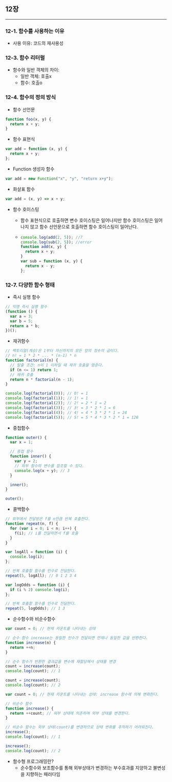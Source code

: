 ## 12장

---

### 12-1. 함수를 사용하는 이유

- 사용 이유: 코드의 재사용성

### 12-3. 함수 리터럴

- 함수와 일반 객체의 차이:
  - 일반 객체: 호출x
  - 함수: 호출o

### 12-4. 함수의 정의 방식

- 함수 선언문

```javascript
function foo(x, y) {
  return x + y;
}
```

- 함수 표현식

```javascript
var add = function (x, y) {
  return x + y;
};
```

- Function 생성자 함수

```javascript
var add = new Function("x", "y", "return x+y");
```

- 화살표 함수

```javascript
var add = (x, y) => x + y;
```

- 함수 호이스팅

  - 함수 표현식으로 호출하면 변수 호이스팅은 일어나지만 함수 호이스팅은 일어나지 않고 함수 선언문으로 호출하면 함수 호이스팅이 일어난다.
  - ```javascript
    console.log(add(2, 5)); //7
    console.log(sub(2, 5)); //error
    function add(x, y) {
      return x + y;
    }
    var sub = function (x, y) {
      return x - y;
    };
    ```

### 12-7. 다양한 함수 형태

- 즉시 실행 함수

```javascript
// 익명 즉시 실행 함수
(function () {
  var a = 3;
  var b = 5;
  return a * b;
})();
```

- 재귀함수

```javascript
// 팩토리얼(계승)은 1부터 자신까지의 모든 양의 정수의 곱이다.
// n! = 1 * 2 * ... * (n-1) * n
function factorial(n) {
  // 탈출 조건: n이 1 이하일 때 재귀 호출을 멈춘다.
  if (n <= 1) return 1;
  // 재귀 호출
  return n * factorial(n - 1);
}

console.log(factorial(0)); // 0! = 1
console.log(factorial(1)); // 1! = 1
console.log(factorial(2)); // 2! = 2 * 1 = 2
console.log(factorial(3)); // 3! = 3 * 2 * 1 = 6
console.log(factorial(4)); // 4! = 4 * 3 * 2 * 1 = 24
console.log(factorial(5)); // 5! = 5 * 4 * 3 * 2 * 1 = 120
```

- 중첩함수

```javascript
function outer() {
  var x = 1;

  // 중첩 함수
  function inner() {
    var y = 2;
    // 외부 함수의 변수를 참조할 수 있다.
    console.log(x + y); // 3
  }

  inner();
}

outer();
```

- 콜백함수

```javascript
// 외부에서 전달받은 f를 n만큼 반복 호출한다.
function repeat(n, f) {
  for (var i = 0; i < n; i++) {
    f(i); // i를 전달하면서 f를 호출
  }
}

var logAll = function (i) {
  console.log(i);
};

// 반복 호출할 함수를 인수로 전달한다.
repeat(5, logAll); // 0 1 2 3 4

var logOdds = function (i) {
  if (i % 2) console.log(i);
};

// 반복 호출할 함수를 인수로 전달한다.
repeat(5, logOdds); // 1 3
```

- 순수함수와 비순수함수

```javascript
var count = 0; // 현재 카운트를 나타내는 상태

// 순수 함수 increase는 동일한 인수가 전달되면 언제나 동일한 값을 반환한다.
function increase(n) {
  return ++n;
}

// 순수 함수가 반환한 결과값을 변수에 재할당해서 상태를 변경
count = increase(count);
console.log(count); // 1

count = increase(count);
console.log(count); // 2

var count = 0; // 현재 카운트를 나타내는 상태: increase 함수에 의해 변화한다.

// 비순수 함수
function increase() {
  return ++count; // 외부 상태에 의존하며 외부 상태를 변경한다.
}

// 비순수 함수는 외부 상태(count)를 변경하므로 상태 변화를 추적하기 어려워진다.
increase();
console.log(count); // 1

increase();
console.log(count); // 2
```

- 함수형 프로그래밍란?
  - 순수함수와 보조함수를 통해 외부상태가 변경하는 부수효과를 지양하고 불변성을 지향하는 패러다임
